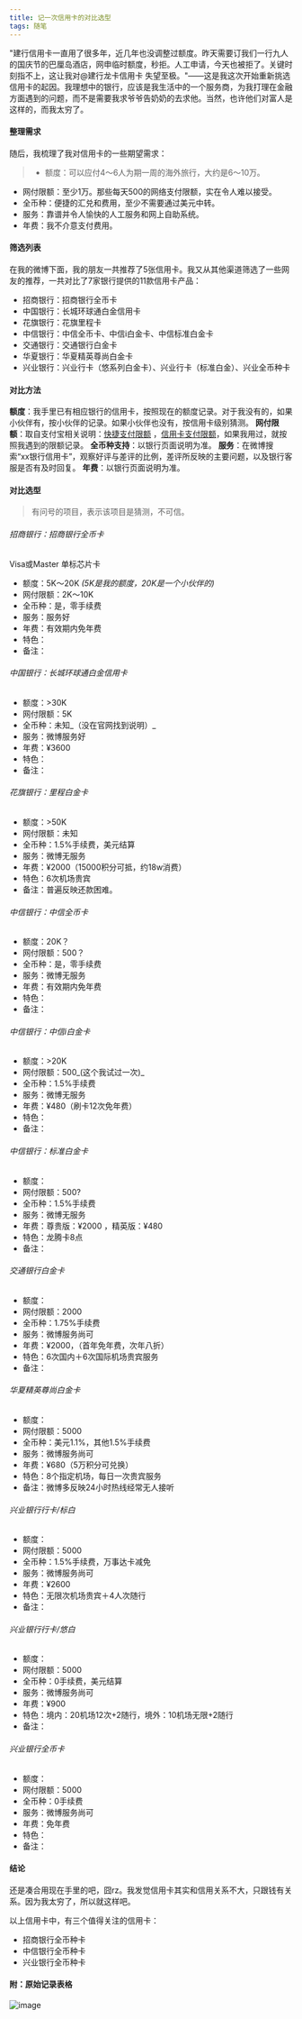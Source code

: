 ```yaml
---
title: 记一次信用卡的对比选型
tags: 随笔
---  
```


"建行信用卡一直用了很多年，近几年也没调整过额度。昨天需要订我们一行九人的国庆节的巴厘岛酒店，网申临时额度，秒拒。人工申请，今天也被拒了。关键时刻指不上，这让我对@建行龙卡信用卡 失望至极。"——这是我这次开始重新挑选信用卡的起因。我理想中的银行，应该是我生活中的一个服务商，为我打理在金融方面遇到的问题，而不是需要我求爷爷告奶奶的去求他。当然，也许他们对富人是这样的，而我太穷了。

<!--more-->

#### 整理需求
随后，我梳理了我对信用卡的一些期望需求：
> -  额度：可以应付4～6人为期一周的海外旅行，大约是6～10万。
- 网付限额：至少1万。那些每天500的网络支付限额，实在令人难以接受。
- 全币种：便捷的汇兑和费用，至少不需要通过美元中转。
- 服务：靠谱并令人愉快的人工服务和网上自助系统。
- 年费：我不介意支付费用。

#### 筛选列表
在我的微博下面，我的朋友一共推荐了5张信用卡。我又从其他渠道筛选了一些网友的推荐，一共对比了7家银行提供的11款信用卡产品：

* 招商银行：招商银行全币卡
* 中国银行：长城环球通白金信用卡
* 花旗银行：花旗里程卡
* 中信银行：中信全币卡、中信i白金卡、中信标准白金卡
* 交通银行：交通银行白金卡
* 华夏银行：华夏精英尊尚白金卡
* 兴业银行：兴业行卡（悠系列白金卡）、兴业行卡（标准白金）、兴业全币种卡

#### 对比方法
**额度**：我手里已有相应银行的信用卡，按照现在的额度记录。对于我没有的，如果小伙伴有，按小伙伴的记录。如果小伙伴也没有，按信用卡级别猜测。
**网付限额**：取自支付宝相关说明：[快捷支付限额](https://cshall.alipay.com/lab/help_detail.htm?help_id=387096) ，[信用卡支付限额](https://cshall.alipay.com/lab/help_detail.htm?help_id=212179)，如果我用过，就按照我遇到的限额记录。
**全币种支持**：以银行页面说明为准。
**服务**：在微博搜索“xx银行信用卡”，观察好评与差评的比例，差评所反映的主要问题，以及银行客服是否有及时回复。
**年费**：以银行页面说明为准。

#### 对比选型
> 有问号的项目，表示该项目是猜测，不可信。

###### 招商银行：招商银行全币卡
Visa或Master 单标芯片卡
* 额度：5K～20K _(5K是我的额度，20K是一个小伙伴的)_
* 网付限额：2K～10K
* 全币种：是，零手续费
* 服务：服务好
* 年费：有效期内免年费
* 特色：
* 备注：

###### 中国银行：长城环球通白金信用卡

* 额度：>30K
* 网付限额：5K
* 全币种：未知_（没在官网找到说明）_
* 服务：微博服务好
* 年费：¥3600
* 特色：
* 备注：

###### 花旗银行：里程白金卡
* 额度：>50K
* 网付限额：未知
* 全币种：1.5%手续费，美元结算
* 服务：微博无服务
* 年费：¥2000（15000积分可抵，约18w消费）
* 特色：6次机场贵宾
* 备注：普遍反映还款困难。

###### 中信银行：中信全币卡
* 额度：20K？
* 网付限额：500？
* 全币种：是，零手续费
* 服务：微博无服务
* 年费：有效期内免年费
* 特色：
* 备注：

###### 中信银行：中信i白金卡
* 额度：>20K
* 网付限额：500_(这个我试过一次)_
* 全币种：1.5%手续费
* 服务：微博无服务
* 年费：¥480（刷卡12次免年费）
* 特色：
* 备注：

###### 中信银行：标准白金卡
* 额度：
* 网付限额：500?
* 全币种：1.5%手续费
* 服务：微博无服务
* 年费：尊贵版：¥2000 ，精英版：¥480 
* 特色：龙腾卡8点
* 备注：

###### 交通银行白金卡
* 额度：
* 网付限额：2000
* 全币种：1.75%手续费
* 服务：微博服务尚可
* 年费：¥2000，（首年免年费，次年八折）
* 特色：6次国内＋6次国际机场贵宾服务
* 备注：

###### 华夏精英尊尚白金卡
* 额度：
* 网付限额：5000
* 全币种：美元1.1%，其他1.5%手续费
* 服务：微博服务尚可
* 年费：¥680（5万积分可兑换）
* 特色：8个指定机场，每日一次贵宾服务
* 备注：微博多反映24小时热线经常无人接听

###### 兴业银行行卡/标白
* 额度：
* 网付限额：5000
* 全币种：1.5%手续费，万事达卡减免
* 服务：微博服务尚可
* 年费：¥2600
* 特色：无限次机场贵宾＋4人次随行
* 备注：

###### 兴业银行行卡/悠白
* 额度：
* 网付限额：5000
* 全币种：0手续费，美元结算
* 服务：微博服务尚可
* 年费：¥900
* 特色：境内：20机场12次+2随行，境外：10机场无限+2随行
* 备注：

###### 兴业银行全币卡
* 额度：
* 网付限额：5000
* 全币种：0手续费
* 服务：微博服务尚可
* 年费：免年费
* 特色：
* 备注：

#### 结论
还是凑合用现在手里的吧，囧rz。我发觉信用卡其实和信用关系不大，只跟钱有关系。因为我太穷了，所以就这样吧。

以上信用卡中，有三个值得关注的信用卡：
*  招商银行全币种卡
*  中信银行全币种卡
*  兴业银行全币种卡

#### 附：原始记录表格

![image](/illustration/creditcard-choice.png)


